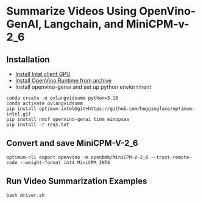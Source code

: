 # Summarize Videos Using OpenVino-GenAI, Langchain, and MiniCPM-v-2_6  

## Installation
* [Install Intel client GPU](https://dgpu-docs.intel.com/driver/client/overview.html)
* [Install OpenVino Runtime from archive](https://docs.openvino.ai/2024/get-started/install-openvino/install-openvino-archive-linux.html)
* Install openvino-genai and set up python enviornment

```
conda create -n ovlangvidsumm python=3.10
conda activate ovlangvidsumm
pip install optimum-intel@git+https://github.com/huggingface/optimum-intel.git
pip install nncf openvino-genai timm einopsaa
pip install -r reqs.txt
```

## Convert and save MiniCPM-V-2_6
```
optimum-cli export openvino -m openbmb/MiniCPM-V-2_6 --trust-remote-code --weight-format int4 MiniCPM_INT4
```

## Run Video Summarization Examples
```
bash driver.sh
```